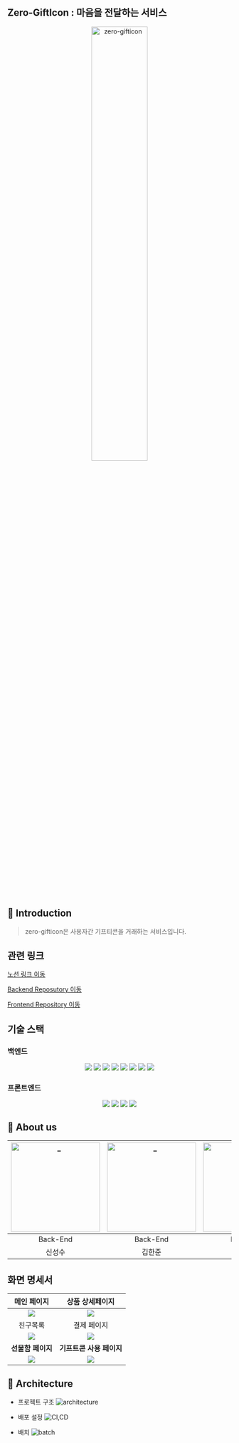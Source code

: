 ## Zero-GiftIcon : 마음을 전달하는 서비스

<div align="center">
    <img width="50%" alt="zero-gifticon" src="https://user-images.githubusercontent.com/24979159/195960889-8652b2d6-7759-4568-858e-66fe381f579f.png">
</div>

## :rocket: Introduction

> zero-gifticon은 사용자간 기프티콘을 거래하는 서비스입니다.

## 관련 링크

[노션 링크 이동](https://www.notion.so/Zero-GIFT-59e3b5b3547a4652a48ae6ed59a26e5c, '노션링크')

[Backend Reposutory 이동](https://github.com/NohYeongHun/zero-gifticon)

[Frontend Repository 이동](https://github.com/ooodddu/zeroGifticon)

## 기술 스택

### 백엔드

<center>
    <img src="https://img.shields.io/badge/spring%20boot-2.7.3-green?logo=Spring Boot"/>
    <img src="https://img.shields.io/badge/nginx-1.20.1-green?logo=nginx"/>
    <img src="https://img.shields.io/badge/docker-20.10.17-blue?logo=docker">
    <img src="https://img.shields.io/badge/redis-7.0.5-red?logo=redis">
    <img src="https://img.shields.io/badge/jenkins-2.361.1-lightgrey?logo=jenkins">
    <img src="https://img.shields.io/badge/mariaDB-10.6.8-lightgrey?logo=mariadb">
    <img src="https://img.shields.io/badge/EC2-orange?logo=Amazon EC2">
    <img src="https://img.shields.io/badge/S3-orange?logo=Amazon S3">
</center>


### 프론트엔드

<center>
    <img src="https://img.shields.io/badge/react-18.2.0-blue?logo=react">
    <img src="https://img.shields.io/badge/node.js-16.13.2-green?logo=node.js">
    <img src="https://img.shields.io/badge/axios-0.27.2-brightgreen?logo=Axios">
    <img src="https://img.shields.io/badge/eslint-8.5-blueviolet?logo=eslint">
</center>


## :runner: About us
|                     <img src="https://ca.slack-edge.com/T040EESNZ7U-U0408TCBQQN-gcd12742a916-512" width=200px alt="_"/>                      |                    <img src="https://ca.slack-edge.com/T040EESNZ7U-U040L6DEHHQ-7c5a9ff82a29-512" width=200px alt="_"/>                    |                      <img src="https://ca.slack-edge.com/T040EESNZ7U-U0400GXPLBH-g7d88071397c-512" width=200px alt="_"/>                      |                     <img src="https://ca.slack-edge.com/T040EESNZ7U-U0400GXPLBH-g7d88071397c-512" width=200px alt="_">                      |                    <img src="https://ca.slack-edge.com/T040EESNZ7U-U0400GXPLBH-g7d88071397c-512" width=200px alt="_">                     |                     <img src="https://ca.slack-edge.com/T040EESNZ7U-U0400GXPLBH-g7d88071397c-512" width=200px alt="_">                      |
| :---------------------------------------------------------------------------------------------------------------------------: | :-------------------------------------------------------------------------------------------------------------------------------: | :-----------------------------------------------------------------------------------------------------------------------------------: | :---------------------------------------------------------------------------------------------------------------------------------: | :-------------------------------------------------------------------------------------------------------------------------------: | :---------------------------------------------------------------------------------------------------------------------------------: |
|                                                           Back-End                                                            |                                                             Back-End                                                              |                                                               Back-End                                                                |                                                              Back-End                                                               |                                                             Front-End                                                             |                                                              Front-End                                                              |
| 신성수 | 김한준 | 노영훈 | 양성준 | 우인우 | 최우주 |


## 화면 명세서


|                                                      메인 페이지                                                       |                                                    상품 상세페이지                                                     | 
|:-----------------------------------------------------------------------------------------------------------------:|:---------------------------------------------------------------------------------------------------------------:|
|  <img src=https://user-images.githubusercontent.com/24979159/195961819-efd0a7d2-e397-48b7-a058-cd512743494e.png>  | <img src=https://user-images.githubusercontent.com/24979159/195962118-2f46625c-2934-45d4-8e1a-60321fc92169.png> |
|                                                       친구목록                                                        |                                                     결제 페이지                                                      |
| <img src="https://user-images.githubusercontent.com/24979159/195962206-4bf4c957-ecd0-4489-a1fe-e047127fdfe1.png"> | <img src=https://user-images.githubusercontent.com/24979159/195962303-6d6f87dc-d185-4eb3-b85d-a1a396ac33f0.png> |
|                                                  <b>선물함 페이지</b>                                                   |                                               <b> 기프트콘 사용 페이지</b>                                               |
|  <img src=https://user-images.githubusercontent.com/24979159/195962326-dd1fd011-b6f1-47d2-919c-f6982e038a39.png>  | <img src=https://user-images.githubusercontent.com/24979159/195962346-bfe5949c-261f-4cd4-b0c6-501c192777bd.png> |



## :office: Architecture

- 프로젝트 구조
![architecture](https://user-images.githubusercontent.com/68585648/193784688-0b83f577-ed8c-4b70-b493-bfd1b002526d.png)

- 배포 설정
![CI,CD](https://user-images.githubusercontent.com/68585648/193784912-04bfb821-3e91-44d3-92da-4ecf2fe10e88.png)

- 배치
![batch](https://user-images.githubusercontent.com/68585648/193785050-263b706b-de9e-4db0-b650-c3ae33149d12.png)
